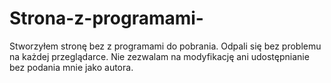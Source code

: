 # Strona-z-programami-
Stworzyłem stronę bez z programami do pobrania. Odpali się bez problemu na każdej przeglądarce. Nie zezwalam na modyfikację ani udostępnianie bez podania mnie jako autora. 
